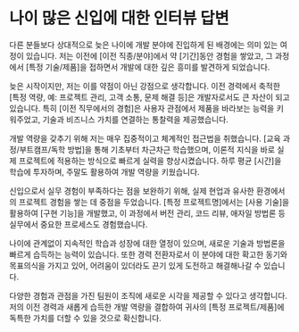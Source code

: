 # 나이 많은 신입에 대한 인터뷰 답변

다른 분들보다 상대적으로 늦은 나이에 개발 분야에 진입하게 된 배경에는 의미 있는 여정이 있습니다. 저는 이전에 [이전 직종/분야]에서 약 [기간]동안 경험을 쌓았고, 그 과정에서 [특정 기술/제품]을 접하면서 개발에 대한 깊은 흥미를 발견하게 되었습니다.

늦은 시작이지만, 저는 이를 약점이 아닌 강점으로 생각합니다. 이전 경력에서 축적한 [특정 역량, 예: 프로젝트 관리, 고객 소통, 문제 해결 등]은 개발자로서도 큰 자산이 되고 있습니다. 특히 [이전 직무에서의 경험]은 사용자 관점에서 제품을 바라보는 능력을 키워주었고, 기술과 비즈니스 가치를 연결하는 통찰력을 제공했습니다.

개발 역량을 갖추기 위해 저는 매우 집중적이고 체계적인 접근법을 취했습니다. [교육 과정/부트캠프/독학 방법]을 통해 기초부터 차근차근 학습했으며, 이론적 지식을 바로 실제 프로젝트에 적용하는 방식으로 빠르게 실력을 향상시켰습니다. 하루 평균 [시간]을 학습에 투자하며, 주말도 활용하여 개발 역량을 키웠습니다.

신입으로서 실무 경험이 부족하다는 점을 보완하기 위해, 실제 현업과 유사한 환경에서의 프로젝트 경험을 쌓는 데 중점을 두었습니다. [특정 프로젝트명]에서는 [사용 기술]을 활용하여 [구현 기능]을 개발했고, 이 과정에서 버전 관리, 코드 리뷰, 애자일 방법론 등 실무에서 중요한 프로세스도 경험했습니다.

나이에 관계없이 지속적인 학습과 성장에 대한 열정이 있으며, 새로운 기술과 방법론을 빠르게 습득하는 능력이 있습니다. 또한 경력 전환자로서 이 분야에 대한 확고한 동기와 목표의식을 가지고 있어, 어려움이 있더라도 끈기 있게 도전하고 해결해나갈 수 있습니다.

다양한 경험과 관점을 가진 팀원이 조직에 새로운 시각을 제공할 수 있다고 생각합니다. 저의 이전 경력과 새롭게 습득한 개발 역량을 결합하여 귀사의 [특정 프로젝트/제품]에 독특한 가치를 더할 수 있을 것으로 확신합니다.